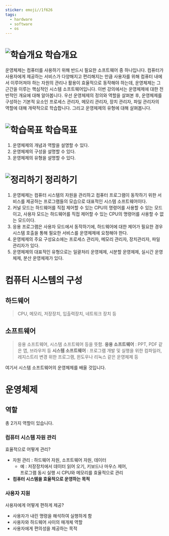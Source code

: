 ```yaml
---
sticker: emoji//1f626
tags:
  - hardware
  - software
  - os
---
```

# ![학습개요](https://ucampus.knou.ac.kr/html/user/img/icons/list_square.png) 학습개요

운영체제는 컴퓨터를 사용하기 위해 반드시 필요한 소프트웨어 중 하나입니다. 
컴퓨터가 사용자에게 제공하는 서비스가 다양해지고 편리해지는 만큼 사용자를 위해 컴퓨터 내에서 이루어져야 하는 자원의 관리나 활용이 효율적으로 동작해야 하는데, 운영체제는 그 근간을 이루는 핵심적인 시스템 소프트웨어입니다. 
이번 강의에서는 운영체제에 대한 전반적인 개요에 대해 알아봅니다. 우선 운영체제의 정의와 역할을 살펴본 후, 운영체제를 구성하는 기본적 요소인 프로세스 관리자, 메모리 관리자, 장치 관리자, 파일 관리자의 역할에 대해 개략적으로 학습합니다. 그리고 운영체제의 유형에 대해 살펴봅니다.

# ![학습목표](https://ucampus.knou.ac.kr/html/user/img/icons/list_square.png) 학습목표

1. 운영체제의 개념과 역할을 설명할 수 있다.
2. 운영체제의 구성을 설명할 수 있다.
3. 운영체제의 유형을 설명할 수 있다.

# ![정리하기](https://ucampus.knou.ac.kr/html/user/img/icons/list_square.png) 정리하기

1. 운영체제는 컴퓨터 시스템의 자원을 관리하고 컴퓨터 프로그램이 동작하기 위한 서비스를 제공하는 프로그램들의 모습으로 대표적인 시스템 소프트웨어이다.
2. 커널 모드는 하드웨어를 직접 제어할 수 있는 CPU의 명령어를 사용할 수 있는 모드이고, 사용자 모드는 하드웨어를 직접 제어할 수 있는 CPU의 명령어를 사용할 수 없는 모드이다.
3. 응용 프로그램은 사용자 모드에서 동작하기에, 하드웨어에 대한 제어가 필요한 경우 시스템 호출을 통해 필요한 서비스를 운영체제에 요청해야 한다.
4. 운영체제의 주요 구성요소에는 프로세스 관리자, 메모리 관리자, 장치관리자, 파일 관리자가 있다.
5. 운영체제의 대표적인 유형으로는 일괄처리 운영체제, 시분할 운영체제, 실시간 운영체제, 분산 운영체제가 있다.

# 컴퓨터 시스템의 구성

## 하드웨어

> CPU, 메모리, 저장장치, 입출력장치, 네트워크 장치 등


## 소프트웨어

> 응용 소프트웨어, 시스템 소프트웨어 등을 뜻함.
> **응용 소프트웨어** : PPT, PDF 같은 앱, 브라우저 등
> **시스템 소프트웨어** : 프로그램 개발 및 실행을 위한 컴파일러, 레지스트리 변경 위한 프로그램, 윈도우나 리눅스 같은 운영체제 등

여기서 시스템 소프트웨어의 운영체제를 배울 것입니다.

# 운영체제

## 역할
총 2가지 역할이 있습니다.

### 컴퓨터 시스템 자원 관리

효율적으로 어떻게 관리?

- ﻿﻿자원 관리 : 하드웨어 자원, 소프트웨어 자원, 데이터
	- ﻿﻿예 :
	   저장장치에서 데이터 읽어 오기, 
	   키보드나 마우스 제어,  
		 프로그램 동시 실행 시 CPU와 메모리를 효율적으로 관리
- ﻿﻿**컴퓨터 시스템을 효율적으로 운영하는 목적**
### 사용자 지원

사용자에게 어떻게 편하게 제공?

- ﻿﻿사용자가 내린 명령을 해석하여 실행하게 함
- ﻿﻿사용자와 하드웨어 사이의 매개체 역할
- ﻿﻿사용자에게 편의성을 제공하는 목적

